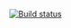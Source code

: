 [![Build status](https://ci.appveyor.com/api/projects/status/w711dp0072hq8dcl?svg=true)](https://ci.appveyor.com/project/Sanochkina-backup/appveyor-ci)
